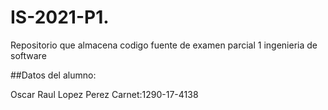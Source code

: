 # IS-2021-P1.
Repositorio que almacena codigo fuente de examen parcial 1 ingenieria de software

##Datos del alumno:

Oscar Raul Lopez Perez
Carnet:1290-17-4138
